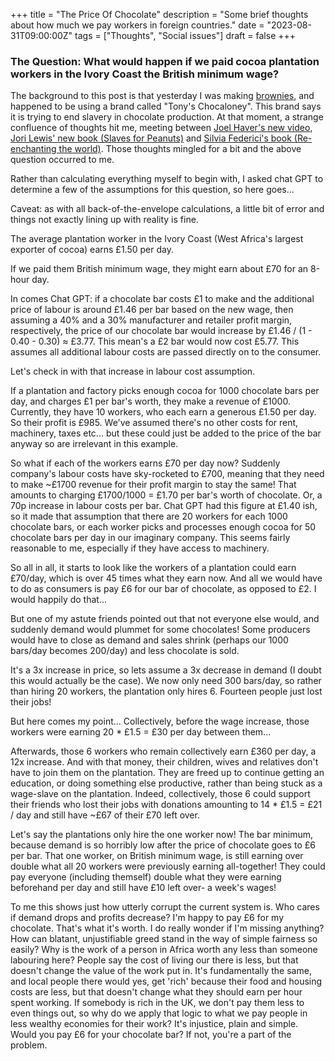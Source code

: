 +++
title = "The Price Of Chocolate"
description = "Some brief thoughts about how much we pay workers in foreign countries."
date = "2023-08-31T09:00:00Z"
tags = ["Thoughts", "Social issues"]
draft = false
+++


<!-- <img src="/chocolate.jpeg" alt="chocolate"/> -->

### The Question: What would happen if we paid cocoa plantation workers in the Ivory Coast the British minimum wage?

The background to this post is that yesterday I was making <a target="_blank" href='https://domesticgothess.com/blog/2021/10/20/fudgy-vegan-brownies/'>brownies</a>, and happened to be using a brand called "Tony's Chocaloney". This brand says it is trying to end slavery in chocolate production. At that moment, a strange confluence of thoughts hit me, meeting between <a target="_blank" href='https://www.youtube.com/watch?v=q-twcxsWHmk&ab_channel=JoelHaver'>Joel Haver's new video</a>, <a target="_blank" href='https://thenewpress.com/books/slaves-for-peanuts'>Jori Lewis' new book (Slaves for Peanuts)</a> and <a target="_blank" href='https://www.pmpress.org/index.php?l=product_detail&p=961'>Silvia Federici's book (Re-enchanting the world)</a>. Those thoughts mingled for a bit and the above question occurred to me.

Rather than calculating everything myself to begin with, I asked chat GPT to determine a few of the assumptions for this question, so here goes...

Caveat: as with all back-of-the-envelope calculations, a little bit of error and things not exactly lining up with reality is fine.

The average plantation worker in the Ivory Coast (West Africa's largest exporter of cocoa) earns £1.50 per day.

If we paid them British minimum wage, they might earn about £70 for an 8-hour day.

In comes Chat GPT: if a chocolate bar costs £1 to make and the additional price of labour is around £1.46 per bar based on the new wage,
then assuming a 40% and a 30% manufacturer and retailer profit margin, respectively, the price of our chocolate bar would increase by £1.46 / (1 - 0.40 - 0.30) ≈ £3.77. This mean's a £2 bar would now cost £5.77. This assumes all additional labour costs are passed directly on to the consumer.

Let's check in with that increase in labour cost assumption.

If a plantation and factory picks enough cocoa for 1000 chocolate bars per day, and charges £1 per bar's worth, they make a revenue of £1000. Currently, they have 10 workers, who each earn a generous £1.50 per day. So their profit is £985. We've assumed there's no other costs for rent, machinery, taxes etc... but these could just be added to the price of the bar anyway so are irrelevant in this example.

So what if each of the workers earns £70 per day now? Suddenly company's labour costs have sky-rocketed to £700, meaning that they need to make ~£1700 revenue for their profit margin to stay the same! That amounts to charging £1700/1000 = £1.70 per bar's worth of chocolate. Or, a 70p increase in labour costs per bar. Chat GPT had this figure at £1.40 ish, so it made that assumption that there are 20 workers for each 1000 chocolate bars, or each worker picks and processes enough cocoa for 50 chocolate bars per day in our imaginary company. This seems fairly reasonable to me, especially if they have access to machinery. 

So all in all, it starts to look like the workers of a plantation could earn £70/day, which is over 45 times what they earn now. And all we would have to do as consumers is pay £6 for our bar of chocolate, as opposed to £2. I would happily do that...

But one of my astute friends pointed out that not everyone else would, and suddenly demand would plummet for some chocolates! Some producers would have to close as demand and sales shrink (perhaps our 1000 bars/day becomes 200/day) and less chocolate is sold. 

It's a 3x increase in price, so lets assume a 3x decrease in demand (I doubt this would actually be the case). We now only need 300 bars/day, so rather than hiring 20 workers, the plantation only hires 6. Fourteen people just lost their jobs! 

But here comes my point... Collectively, before the wage increase, those workers were earning 20 * £1.5 = £30 per day between them...

Afterwards, those 6 workers who remain collectively earn £360 per day, a 12x increase. And with that money, their children, wives and relatives don't have to join them on the plantation. They are freed up to continue getting an education, or doing something else productive, rather than being stuck as a wage-slave on the plantation. Indeed, collectively, those 6 could support their friends who lost their jobs with donations amounting to  14 * £1.5 = £21 / day and still have ~£67 of their £70 left over. 

Let's say the plantations only hire the one worker now! The bar minimum, because demand is so horribly low after the price of chocolate goes to £6 per bar. That one worker, on British minimum wage, is still earning over double what all 20 workers were previously earning all-together! They could pay everyone (including themself) double what they were earning beforehand per day and still have £10 left over- a week's wages!

To me this shows just how utterly corrupt the current system is. Who cares if demand drops and profits decrease? I'm happy to pay £6 for my chocolate. That's what it's worth. I do really wonder if I'm missing anything? How can blatant, unjustifiable greed stand in the way of simple fairness so easily? Why is the work of a person in Africa worth any less than someone labouring here? People say the cost of living our there is less, but that doesn't change the value of the work put in. It's fundamentally the same, and local people there would yes, get 'rich' because their food and housing costs are less, but that doesn't change what they should earn per hour spent working. If somebody is rich in the UK, we don't pay them less to even things out, so why do we apply that logic to what we pay people in less wealthy economies for their work? It's injustice, plain and simple. Would you pay £6 for your chocolate bar? If not, you're a part of the problem. 

